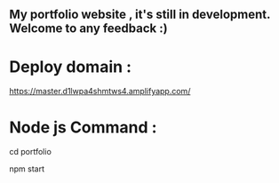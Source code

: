 ## My portfolio website , it's still in development. Welcome to any feedback :)

# Deploy domain :
https://master.d1lwpa4shmtws4.amplifyapp.com/

# Node js Command : 
cd portfolio

npm start
